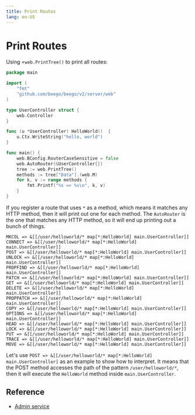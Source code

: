 ```yaml
---
title: Print Routes
lang: en-US
---
```


# Print Routes

Using =`web.PrintTree()` to print all routes:

```go
package main

import (
	"fmt"
	"github.com/beego/beego/v2/server/web"
)

type UserController struct {
	web.Controller
}

func (u *UserController) HelloWorld()  {
	u.Ctx.WriteString("hello, world")
}

func main() {
	web.BConfig.RouterCaseSensitive = false
	web.AutoRouter(&UserController{})
	tree := web.PrintTree()
	methods := tree["Data"].(web.M)
	for k, v := range methods {
		fmt.Printf("%s => %v\n", k, v)
	}
}
```

If you register a route that uses `*` as a method, which means it matches any HTTP method, then it will print out one for each method. The `AutoRouter` is the one that matches any HTTP method, so it will end up printing out a bunch of things.

```shell
MKCOL => &[[/user/helloworld/* map[*:HelloWorld] main.UserController]]
CONNECT => &[[/user/helloworld/* map[*:HelloWorld] main.UserController]]
POST => &[[/user/helloworld/* map[*:HelloWorld] main.UserController]]
UNLOCK => &[[/user/helloworld/* map[*:HelloWorld] main.UserController]]
PROPFIND => &[[/user/helloworld/* map[*:HelloWorld] main.UserController]]
PATCH => &[[/user/helloworld/* map[*:HelloWorld] main.UserController]]
GET => &[[/user/helloworld/* map[*:HelloWorld] main.UserController]]
DELETE => &[[/user/helloworld/* map[*:HelloWorld] main.UserController]]
PROPPATCH => &[[/user/helloworld/* map[*:HelloWorld] main.UserController]]
COPY => &[[/user/helloworld/* map[*:HelloWorld] main.UserController]]
OPTIONS => &[[/user/helloworld/* map[*:HelloWorld] main.UserController]]
HEAD => &[[/user/helloworld/* map[*:HelloWorld] main.UserController]]
LOCK => &[[/user/helloworld/* map[*:HelloWorld] main.UserController]]
PUT => &[[/user/helloworld/* map[*:HelloWorld] main.UserController]]
TRACE => &[[/user/helloworld/* map[*:HelloWorld] main.UserController]]
MOVE => &[[/user/helloworld/* map[*:HelloWorld] main.UserController]]
```

Let's use `POST => &[[/user/helloworld/* map[*:HelloWorld] main.UserController]` as an example to show how to interpret.
It means that the POST method accesses the path of the pattern `/user/helloworld/*`, then it will execute the `HelloWorld` method inside `main.UserController`.

## Reference

- [Admin service](../admin/README.md)
